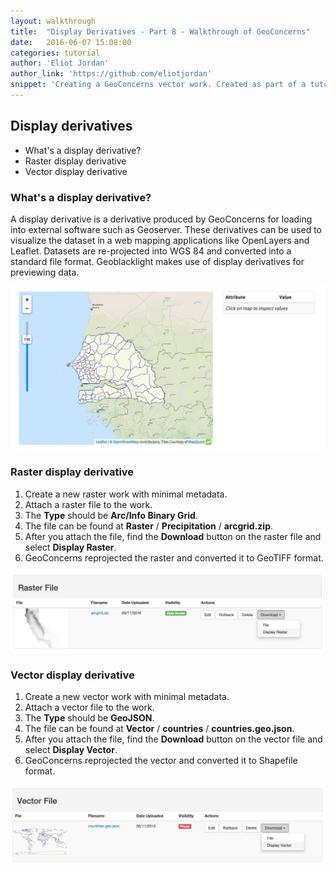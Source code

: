 ```yaml
---
layout: walkthrough
title:  "Display Derivatives - Part 8 - Walkthrough of GeoConcerns"
date:   2016-06-07 15:08:00
categories: tutorial
author: 'Eliot Jordan'
author_link: 'https://github.com/eliotjordan'
snippet: 'Creating a GeoConcerns vector work. Created as part of a tutorial series given as Walkthrough of GeoConcerns'
---
```


## Display derivatives
  - What's a display derivative?
  - Raster display derivative
  - Vector display derivative

### What's a display derivative?

A display derivative is a derivative produced by GeoConcerns for loading into external software such as Geoserver. These derivatives can be used to visualize the dataset in a web mapping applications like OpenLayers and Leaflet. Datasets are re-projected into WGS 84 and converted into a standard file format. Geoblacklight makes use of display derivatives for previewing data.

![geoblacklight_leaflet](/images/geoblacklight_leaflet.png)

### Raster display derivative

1. Create a new raster work with minimal metadata.
1. Attach a raster file to the work. 
1. The **Type** should be **Arc/Info Binary Grid**.
1. The file can be found at **Raster** / **Precipitation** / **arcgrid.zip**.
1. After you attach the file, find the **Download** button on the raster file and select **Display Raster**.
1. GeoConcerns reprojected the raster and converted it to GeoTIFF format.

![raster_display](/images/raster_display.png)

### Vector display derivative

1. Create a new vector work with minimal metadata.
1. Attach a vector file to the work. 
1. The **Type** should be **GeoJSON**.
1. The file can be found at **Vector** / **countries** / **countries.geo.json**.
1. After you attach the file, find the **Download** button on the vector file and select **Display Vector**.
1. GeoConcerns reprojected the vector and converted it to Shapefile format.

![vector_display](/images/vector_display.png)